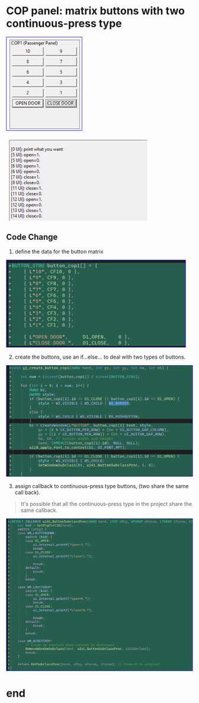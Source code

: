 # COP panel: matrix buttons with two continuous-press type


![1](image.png)

![2](image-1.png)

## Code Change

1. define the data for the button matrix


![1](image-2.png)


2. create the buttons, use an if...else... to deal with two types of buttons. 


![2](image-3.png)

3. assign callback to continuous-press type buttons, (two share the same call back). 
>It's possible that all the continuous-press type in the project share the same callback. 


![3](image-4.png)



# end